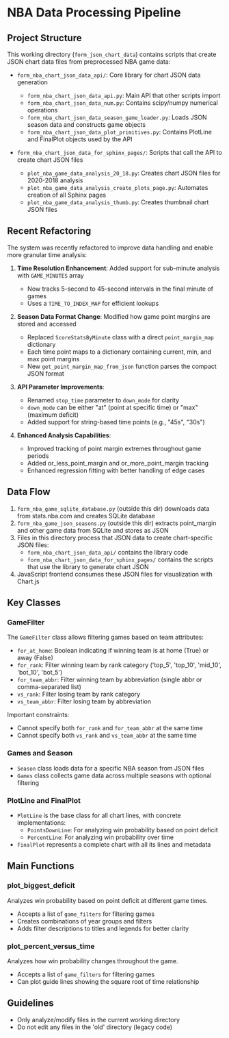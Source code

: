 # NBA Data Processing Pipeline

## Project Structure
This working directory (`form_json_chart_data`) contains scripts that create JSON chart data files from preprocessed NBA game data:

- `form_nba_chart_json_data_api/`: Core library for chart JSON data generation
  - `form_nba_chart_json_data_api.py`: Main API that other scripts import
  - `form_nba_chart_json_data_num.py`: Contains scipy/numpy numerical operations
  - `form_nba_chart_json_data_season_game_loader.py`: Loads JSON season data and constructs game objects
  - `form_nba_chart_json_data_plot_primitives.py`: Contains PlotLine and FinalPlot objects used by the API

- `form_nba_chart_json_data_for_sphinx_pages/`: Scripts that call the API to create chart JSON files
  - `plot_nba_game_data_analysis_20_18.py`: Creates chart JSON files for 2020-2018 analysis
  - `plot_nba_game_data_analysis_create_plots_page.py`: Automates creation of all Sphinx pages
  - `plot_nba_game_data_analysis_thumb.py`: Creates thumbnail chart JSON files

## Recent Refactoring

The system was recently refactored to improve data handling and enable more granular time analysis:

1. **Time Resolution Enhancement**: Added support for sub-minute analysis with `GAME_MINUTES` array
   - Now tracks 5-second to 45-second intervals in the final minute of games
   - Uses a `TIME_TO_INDEX_MAP` for efficient lookups

2. **Season Data Format Change**: Modified how game point margins are stored and accessed
   - Replaced `ScoreStatsByMinute` class with a direct `point_margin_map` dictionary
   - Each time point maps to a dictionary containing current, min, and max point margins
   - New `get_point_margin_map_from_json` function parses the compact JSON format

3. **API Parameter Improvements**: 
   - Renamed `stop_time` parameter to `down_mode` for clarity
   - `down_mode` can be either "at" (point at specific time) or "max" (maximum deficit)
   - Added support for string-based time points (e.g., "45s", "30s")

4. **Enhanced Analysis Capabilities**:
   - Improved tracking of point margin extremes throughout game periods
   - Added or_less_point_margin and or_more_point_margin tracking
   - Enhanced regression fitting with better handling of edge cases

## Data Flow
1. `form_nba_game_sqlite_database.py` (outside this dir) downloads data from stats.nba.com and creates SQLite database
2. `form_nba_game_json_seasons.py` (outside this dir) extracts point_margin and other game data from SQLite and stores as JSON
3. Files in this directory process that JSON data to create chart-specific JSON files:
   - `form_nba_chart_json_data_api/` contains the library code
   - `form_nba_chart_json_data_for_sphinx_pages/` contains the scripts that use the library to generate chart JSON
4. JavaScript frontend consumes these JSON files for visualization with Chart.js

## Key Classes

### GameFilter
The `GameFilter` class allows filtering games based on team attributes:
- `for_at_home`: Boolean indicating if winning team is at home (True) or away (False)
- `for_rank`: Filter winning team by rank category ('top_5', 'top_10', 'mid_10', 'bot_10', 'bot_5')
- `for_team_abbr`: Filter winning team by abbreviation (single abbr or comma-separated list)
- `vs_rank`: Filter losing team by rank category
- `vs_team_abbr`: Filter losing team by abbreviation

Important constraints:
- Cannot specify both `for_rank` and `for_team_abbr` at the same time
- Cannot specify both `vs_rank` and `vs_team_abbr` at the same time

### Games and Season
- `Season` class loads data for a specific NBA season from JSON files
- `Games` class collects game data across multiple seasons with optional filtering

### PlotLine and FinalPlot 
- `PlotLine` is the base class for all chart lines, with concrete implementations:
  - `PointsDownLine`: For analyzing win probability based on point deficit
  - `PercentLine`: For analyzing win probability over time
- `FinalPlot` represents a complete chart with all its lines and metadata

## Main Functions

### plot_biggest_deficit
Analyzes win probability based on point deficit at different game times.
- Accepts a list of `game_filters` for filtering games
- Creates combinations of year groups and filters
- Adds filter descriptions to titles and legends for better clarity

### plot_percent_versus_time
Analyzes how win probability changes throughout the game.
- Accepts a list of `game_filters` for filtering games
- Can plot guide lines showing the square root of time relationship

## Guidelines
- Only analyze/modify files in the current working directory
- Do not edit any files in the 'old' directory (legacy code)